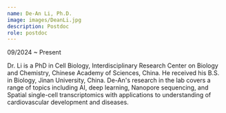 ```yaml
---
name: De-An Li, Ph.D.
image: images/DeanLi.jpg
description: Postdoc
role: postdoc
---
```

09/2024 ~ Present 

Dr. Li is a PhD in Cell Biology, Interdisciplinary Research Center on Biology and
Chemistry, Chinese Academy of Sciences, China. He received his B.S. in Biology, Jinan University, China. De-An's research in the lab covers a range of topics including AI, deep learning, Nanopore sequencing, and Spatial single-cell transcriptomics with applications to understanding of cardiovascular development and diseases.

